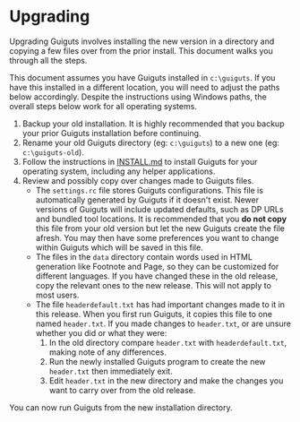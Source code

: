 # Upgrading

Upgrading Guiguts involves installing the new version in a directory and
copying a few files over from the prior install. This document walks you
through all the steps.

This document assumes you have Guiguts installed in `c:\guiguts`. If you have
this installed in a different location, you will need to adjust the paths
below accordingly. Despite the instructions using Windows paths, the overall
steps below work for all operating systems.

1. Backup your old installation. It is highly recommended that you backup your
   prior Guiguts installation before continuing.
2. Rename your old Guiguts directory (eg: `c:\guiguts`) to a new one
   (eg: `c:\guiguts-old`).
3. Follow the instructions in [INSTALL.md](INSTALL.md) to install Guiguts
   for your operating system, including any helper applications.
4. Review and possibly copy over changes made to Guiguts files.
   * The `settings.rc` file stores Guiguts configurations. This file is
     automatically generated by Guiguts if it doesn't exist. Newer versions of
     Guiguts will include updated defaults, such as DP URLs and bundled tool
     locations. It is recommended that you **do not copy** this file from your
     old version but let the new Guiguts create the file afresh. You may then
     have some preferences you want to change within Guiguts which will be
     saved in this file.
   * The files in the `data` directory contain words used in HTML generation
     like Footnote and Page, so they can be customized for different
     languages. If you have changed these in the old release, copy the
     relevant ones to the new release. This will not apply to most users.
   * The file `headerdefault.txt` has had important changes made to it in this
     release. When you first run Guiguts, it copies this file to one named
     `header.txt`. If you made changes to `header.txt`, or are unsure whether
     you did or what they were:
     1. In the old directory compare `header.txt` with `headerdefault.txt`,
        making note of any differences.
     2. Run the newly installed Guiguts program to create the new `header.txt`
        then immediately exit.
     3. Edit `header.txt` in the new directory and make the changes you want
        to carry over from the old release.

You can now run Guiguts from the new installation directory.
